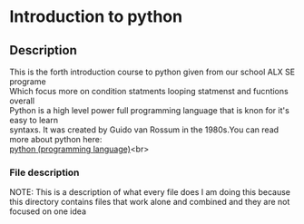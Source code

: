 # Introduction to python

## Description
This is the forth introduction course to python given from our school ALX SE programe<br>
Which focus more on condition statments looping statmenst and fucntions overall<br>
Python is a high level power full programming language that is knon for it's easy to learn <br>
syntaxs. It was created by Guido van Rossum in the 1980s.You can read more about python here: <br>
[python (programming language)](https://en.wikipedia.org/wiki/Python_(programming_language))<br>

### File description
NOTE: This is a description of what every file does I am doing this because this directory 
contains files that work alone and combined and they are not focused on one idea


